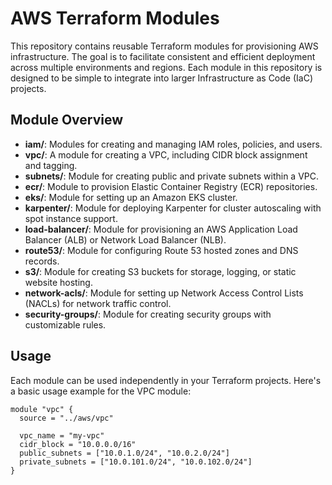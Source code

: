 # AWS Terraform Modules

This repository contains reusable Terraform modules for provisioning AWS infrastructure. The goal is to facilitate consistent and efficient deployment across multiple environments and regions. Each module in this repository is designed to be simple to integrate into larger Infrastructure as Code (IaC) projects.

## Module Overview

- **iam/**: Modules for creating and managing IAM roles, policies, and users.
- **vpc/**: A module for creating a VPC, including CIDR block assignment and tagging.
- **subnets/**: Module for creating public and private subnets within a VPC.
- **ecr/**: Module to provision Elastic Container Registry (ECR) repositories.
- **eks/**: Module for setting up an Amazon EKS cluster.
- **karpenter/**: Module for deploying Karpenter for cluster autoscaling with spot instance support.
- **load-balancer/**: Module for provisioning an AWS Application Load Balancer (ALB) or Network Load Balancer (NLB).
- **route53/**: Module for configuring Route 53 hosted zones and DNS records.
- **s3/**: Module for creating S3 buckets for storage, logging, or static website hosting.
- **network-acls/**: Module for setting up Network Access Control Lists (NACLs) for network traffic control.
- **security-groups/**: Module for creating security groups with customizable rules.

## Usage

Each module can be used independently in your Terraform projects. Here's a basic usage example for the VPC module:

```hcl
module "vpc" {
  source = "../aws/vpc"

  vpc_name = "my-vpc"
  cidr_block = "10.0.0.0/16"
  public_subnets = ["10.0.1.0/24", "10.0.2.0/24"]
  private_subnets = ["10.0.101.0/24", "10.0.102.0/24"]
}